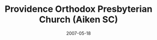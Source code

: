 ---
date: &id001 2007-05-18
end_date: null
location:
  address: null
  city: Aiken
  state: SC
minister:
- end: 2007-01-01
  name: Mark Larson
  start: 2005-01-01
  type: Pastor
- end: 2012-11-30
  name: Kevin Medcalf
  start: 2007-01-01
  type: Pastor
ministers:
- Mark Larson
- Kevin Medcalf
name: Providence Orthodox Presbyterian Church
names:
- end: 2007-05-18
  name: Providence Orthodox Presbyterian Chapel
  start: 2004-08-06
- end: 2012-11-30
  name: Providence Orthodox Presbyterian Church
  start: 2007-05-18
origination_date: *id001
raw_data: "SOUTH CAROLINA  Aiken\n\nProvidence Orthodox Presbyterian Chapel  (August\
  \ 6, 2004\u2013May 18, 2007)\nProvidence Orthodox Presbyterian Church  (May 18,\
  \ 2007\u2013November 30, 2012)\nPastors: Mark Larson, 2005\u20137\nKevin Medcalf,\
  \ 2007\u201312"
received_from: null
states:
- SC
status:
  active: false
  end_date: 2012-11-30
  reason: null
  received_from: null
  withdrawal_to: null
title: Providence Orthodox Presbyterian Church (Aiken SC)
year_established:
- 2007

---